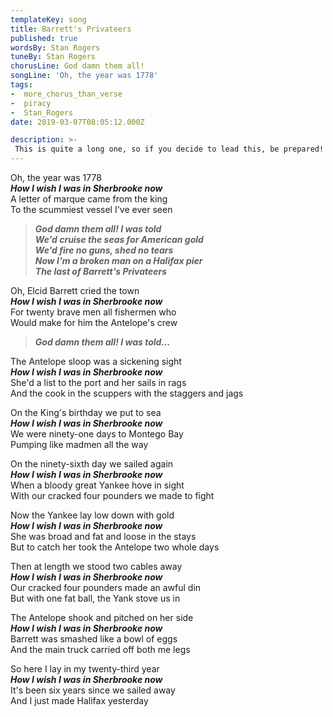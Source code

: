 ```yaml
---
templateKey: song
title: Barrett's Privateers
published: true
wordsBy: Stan Rogers
tuneBy: Stan Rogers
chorusLine: God damn them all!
songLine: 'Oh, the year was 1778'
tags:
-  more_chorus_than_verse
-  piracy
-  Stan_Rogers
date: 2019-03-07T08:05:12.000Z

description: >-
 This is quite a long one, so if you decide to lead this, be prepared! It doesn't hurt to keep it pacey!
---
```

Oh, the year was 1778\
***How I wish I was in Sherbrooke now***\
A letter of marque came from the king\
To the scummiest vessel I've ever seen

> ***God damn them all! I was told***\
> ***We'd cruise the seas for American gold***\
> ***We'd fire no guns, shed no tears***\
> ***Now I'm a broken man on a Halifax pier***\
> ***The last of Barrett's Privateers***

Oh, Elcid Barrett cried the town\
***How I wish I was in Sherbrooke now***\
For twenty brave men all fishermen who\
Would make for him the Antelope's crew

> ***God damn them all! I was told...***

The Antelope sloop was a sickening sight\
***How I wish I was in Sherbrooke now***\
She'd a list to the port and her sails in rags\
And the cook in the scuppers with the staggers and jags

On the King's birthday we put to sea\
***How I wish I was in Sherbrooke now***\
We were ninety-one days to Montego Bay\
Pumping like madmen all the way

On the ninety-sixth day we sailed again\
***How I wish I was in Sherbrooke now***\
When a bloody great Yankee hove in sight\
With our cracked four pounders we made to fight

Now the Yankee lay low down with gold\
***How I wish I was in Sherbrooke now***\
She was broad and fat and loose in the stays\
But to catch her took the Antelope two whole days

Then at length we stood two cables away\
***How I wish I was in Sherbrooke now***\
Our cracked four pounders made an awful din\
But with one fat ball, the Yank stove us in

The Antelope shook and pitched on her side\
***How I wish I was in Sherbrooke now***\
Barrett was smashed like a bowl of eggs\
And the main truck carried off both me legs

So here I lay in my twenty-third year\
***How I wish I was in Sherbrooke now***\
It's been six years since we sailed away\
And I just made Halifax yesterday
